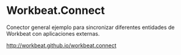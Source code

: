 # Workbeat.Connect
Conector general ejemplo para sincronizar diferentes entidades de Workbeat con aplicaciones externas.

http://workbeat.github.io/workbeat.connect
